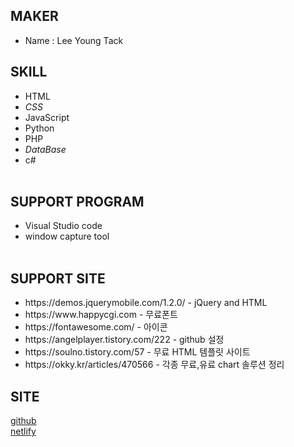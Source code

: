 ## MAKER
<ul>
  <li>Name : Lee Young Tack</li>
</ul>

## SKILL
<ul>
  <li><span><i class="fa-brands fa-html5"></i>HTML</span></li>
  <li><span><i class="fa-brands fa-css3-alt">CSS</i></span></li>
  <li><span><i class="fa-brands fa-js"></i>JavaScript</span></li>
  <li><span><i class="fa-brands fa-python"></i>Python</span></li>
  <li><span><i class="fa-brands fa-php"></i>PHP</span></li>
  <li><span><i class="fa-solid fa-database">DataBase</i></span></li>
  <li><span>c#</span><br><br>
</ul>

## SUPPORT PROGRAM
<ul>
  <li><span>Visual Studio code</span><br></li>
  <li><span>window capture tool</span><br><br></li>
</ul>


## SUPPORT SITE
<ul>
  <li><span>https://demos.jquerymobile.com/1.2.0/</span> - jQuery and HTML<br></li>
  <li><span>https://www.happycgi.com</span> - 무료폰트<br></li>
  <li><span>https://fontawesome.com/</span> - 아이콘<br></li>
  <li><span>https://angelplayer.tistory.com/222</span> - github 설정</li>
  <li><span>https://soulno.tistory.com/57</span> - 무료 HTML 템플릿 사이트</li>
  <li><span>https://okky.kr/articles/470566</span> - 각종 무료,유료 chart 솔루션 정리</li> 
</ul>

## SITE

[github](https://gleensea.github.io/test//)<br>
[netlify](https://leeyt0402.netlify.app)
